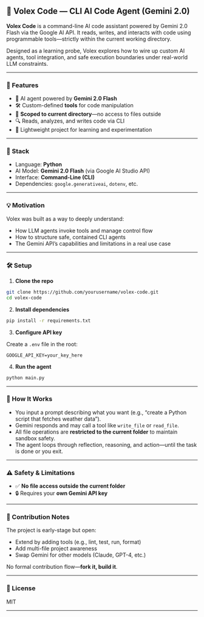 ## 🧠 Volex Code — CLI AI Code Agent (Gemini 2.0)

**Volex Code** is a command-line AI code assistant powered by Gemini 2.0 Flash via the Google AI API. It reads, writes, and interacts with code using programmable tools—strictly within the current working directory.

Designed as a learning probe, Volex explores how to wire up custom AI agents, tool integration, and safe execution boundaries under real-world LLM constraints.

---

### 🚀 Features

* 🤖 AI agent powered by **Gemini 2.0 Flash**
* 🛠️ Custom-defined **tools** for code manipulation
* 📁 **Scoped to current directory**—no access to files outside
* 🔍 Reads, analyzes, and writes code via CLI
* 🧪 Lightweight project for learning and experimentation

---

### 🔧 Stack

* Language: **Python**
* AI Model: **Gemini 2.0 Flash** (via Google AI Studio API)
* Interface: **Command-Line (CLI)**
* Dependencies: `google.generativeai`, `dotenv`, etc.

---

### 💡 Motivation

Volex was built as a way to deeply understand:

* How LLM agents invoke tools and manage control flow
* How to structure safe, contained CLI agents
* The Gemini API’s capabilities and limitations in a real use case

---

### 🛠 Setup

1. **Clone the repo**

```bash
git clone https://github.com/yourusername/volex-code.git
cd volex-code
```

2. **Install dependencies**

```bash
pip install -r requirements.txt
```

3. **Configure API key**

Create a `.env` file in the root:

```env
GOOGLE_API_KEY=your_key_here
```

4. **Run the agent**

```bash
python main.py
```

---

### 🧩 How It Works

* You input a prompt describing what you want (e.g., “create a Python script that fetches weather data”).
* Gemini responds and may call a tool like `write_file` or `read_file`.
* All file operations are **restricted to the current folder** to maintain sandbox safety.
* The agent loops through reflection, reasoning, and action—until the task is done or you exit.

---

### ⚠️ Safety & Limitations

* ✅ **No file access outside the current folder**
* 🔒 Requires your **own Gemini API key**

---

### 🧱 Contribution Notes

The project is early-stage but open:

* Extend by adding tools (e.g., lint, test, run, format)
* Add multi-file project awareness
* Swap Gemini for other models (Claude, GPT-4, etc.)

No formal contribution flow—**fork it, build it**.

---

### 📘 License

MIT

---
